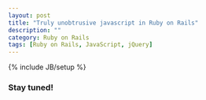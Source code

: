 ```yaml
---
layout: post
title: "Truly unobtrusive javascript in Ruby on Rails"
description: ""
category: Ruby on Rails
tags: [Ruby on Rails, JavaScript, jQuery]
---
```

{% include JB/setup %}

### Stay tuned!
